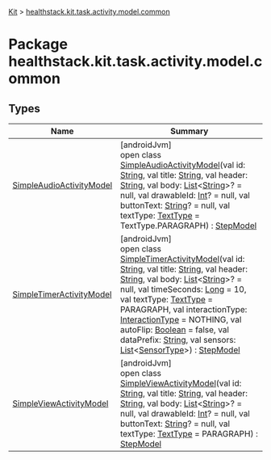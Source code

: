 
[Kit](../../kit.html) > [healthstack.kit.task.activity.model.common](index.html)



# Package healthstack.kit.task.activity.model.common



## Types


| Name | Summary |
|---|---|
| [SimpleAudioActivityModel](-simple-audio-activity-model/index.html) | [androidJvm]<br>open class [SimpleAudioActivityModel](-simple-audio-activity-model/index.html)(val id: [String](https://kotlinlang.org/api/latest/jvm/stdlib/kotlin/-string/index.html), val title: [String](https://kotlinlang.org/api/latest/jvm/stdlib/kotlin/-string/index.html), val header: [String](https://kotlinlang.org/api/latest/jvm/stdlib/kotlin/-string/index.html), val body: [List](https://kotlinlang.org/api/latest/jvm/stdlib/kotlin.collections/-list/index.html)&lt;[String](https://kotlinlang.org/api/latest/jvm/stdlib/kotlin/-string/index.html)&gt;? = null, val drawableId: [Int](https://kotlinlang.org/api/latest/jvm/stdlib/kotlin/-int/index.html)? = null, val buttonText: [String](https://kotlinlang.org/api/latest/jvm/stdlib/kotlin/-string/index.html)? = null, val textType: [TextType](../healthstack.kit.ui/-text-type/index.html) = TextType.PARAGRAPH) : [StepModel](../healthstack.kit.task.base/-step-model/index.html) |
| [SimpleTimerActivityModel](-simple-timer-activity-model/index.html) | [androidJvm]<br>open class [SimpleTimerActivityModel](-simple-timer-activity-model/index.html)(val id: [String](https://kotlinlang.org/api/latest/jvm/stdlib/kotlin/-string/index.html), val title: [String](https://kotlinlang.org/api/latest/jvm/stdlib/kotlin/-string/index.html), val header: [String](https://kotlinlang.org/api/latest/jvm/stdlib/kotlin/-string/index.html), val body: [List](https://kotlinlang.org/api/latest/jvm/stdlib/kotlin.collections/-list/index.html)&lt;[String](https://kotlinlang.org/api/latest/jvm/stdlib/kotlin/-string/index.html)&gt;? = null, val timeSeconds: [Long](https://kotlinlang.org/api/latest/jvm/stdlib/kotlin/-long/index.html) = 10, val textType: [TextType](../healthstack.kit.ui/-text-type/index.html) = PARAGRAPH, val interactionType: [InteractionType](../healthstack.kit.ui.util/-interaction-type/index.html) = NOTHING, val autoFlip: [Boolean](https://kotlinlang.org/api/latest/jvm/stdlib/kotlin/-boolean/index.html) = false, val dataPrefix: [String](https://kotlinlang.org/api/latest/jvm/stdlib/kotlin/-string/index.html), val sensors: [List](https://kotlinlang.org/api/latest/jvm/stdlib/kotlin.collections/-list/index.html)&lt;[SensorType](../healthstack.kit.sensor/-sensor-type/index.html)&gt;) : [StepModel](../healthstack.kit.task.base/-step-model/index.html) |
| [SimpleViewActivityModel](-simple-view-activity-model/index.html) | [androidJvm]<br>open class [SimpleViewActivityModel](-simple-view-activity-model/index.html)(val id: [String](https://kotlinlang.org/api/latest/jvm/stdlib/kotlin/-string/index.html), val title: [String](https://kotlinlang.org/api/latest/jvm/stdlib/kotlin/-string/index.html), val header: [String](https://kotlinlang.org/api/latest/jvm/stdlib/kotlin/-string/index.html), val body: [List](https://kotlinlang.org/api/latest/jvm/stdlib/kotlin.collections/-list/index.html)&lt;[String](https://kotlinlang.org/api/latest/jvm/stdlib/kotlin/-string/index.html)&gt;? = null, val drawableId: [Int](https://kotlinlang.org/api/latest/jvm/stdlib/kotlin/-int/index.html)? = null, val buttonText: [String](https://kotlinlang.org/api/latest/jvm/stdlib/kotlin/-string/index.html)? = null, val textType: [TextType](../healthstack.kit.ui/-text-type/index.html) = PARAGRAPH) : [StepModel](../healthstack.kit.task.base/-step-model/index.html) |

